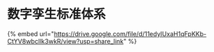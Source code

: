 # 数字孪生标准体系

{% embed url="https://drive.google.com/file/d/11edyIUxaH1qFpKKb-CtYV8wbcIlk3wkR/view?usp=share_link" %}
